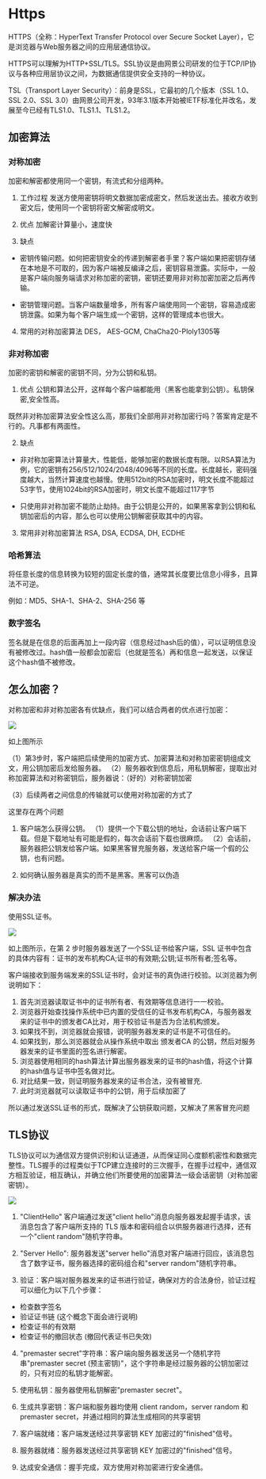 # Https
HTTPS（全称：HyperText Transfer Protocol over Secure Socket Layer），它是浏览器与Web服务器之间的应用层通信协议。

HTTPS可以理解为HTTP+SSL/TLS。SSL协议是由网景公司研发的位于TCP/IP协议与各种应用层协议之间，为数据通信提供安全支持的一种协议。

TSL（Transport Layer Security）：前身是SSL，它最初的几个版本（SSL 1.0、SSL 2.0、SSL 3.0）由网景公司开发，93年3.1版本开始被IETF标准化并改名，发展至今已经有TLS1.0、TLS1.1、TLS1.2。

## 加密算法
### 对称加密
加密和解密都使用同一个密钥，有流式和分组两种。

1. 工作过程
发送方使用密钥将明文数据加密成密文，然后发送出去。接收方收到密文后，使用同一个密钥将密文解密成明文。

2. 优点
加解密计算量小，速度快

3. 缺点
- 密钥传输问题。如何把密钥安全的传递到解密者手里？客户端如果把密钥存储在本地是不可取的，因为客户端被反编译之后，密钥容易泄露。实际中，一般是客户端向服务端请求对称加密的密钥，密钥还要用非对称加密加密之后再传输。

- 密钥管理问题。当客户端数量增多，所有客户端使用同一个密钥，容易造成密钥泄露。如果为每个客户端生成一个密钥，这样的管理成本也很大。

4. 常用的对称加密算法
DES， AES-GCM, ChaCha20-Ploly1305等

### 非对称加密
加密的密钥和解密的密钥不同，分为公钥和私钥。

1. 优点
公钥和算法公开，这样每个客户端都能用（黑客也能拿到公钥）。私钥保密,安全性高。

既然非对称加密算法安全性这么高，那我们全部用非对称加密行吗？答案肯定是不行的。凡事都有两面性。

2. 缺点
- 非对称加密算法计算量大，性能低，能够加密的数据长度有限。以RSA算法为例，它的密钥有256/512/1024/2048/4096等不同的长度。长度越长，密码强度越大，当然计算速度也越慢。使用512bit的RSA加密时，明文长度不能超过53字节，使用1024bit的RSA加密时，明文长度不能超过117字节

- 只使用非对称加密不能防止劫持。由于公钥是公开的，如果黑客拿到公钥和私钥加密后的内容，那么也可以使用公钥解密获取其中的内容。

3. 常用非对称加密算法
RSA, DSA, ECDSA, DH, ECDHE

### 哈希算法
将任意长度的信息转换为较短的固定长度的值，通常其长度要比信息小得多，且算法不可逆。

例如：MD5、SHA-1、SHA-2、SHA-256 等

### 数字签名
签名就是在信息的后面再加上一段内容（信息经过hash后的值），可以证明信息没有被修改过。hash值一般都会加密后（也就是签名）再和信息一起发送，以保证这个hash值不被修改。

## 怎么加密？
对称加密和非对称加密各有优缺点，我们可以结合两者的优点进行加密：

![](./images/https_intro_1.png)

如上图所示

（1）第3步时，客户端把后续使用的加密方式、加密算法和对称加密密钥组成文文，用公钥加密后发给服务器。
（2）服务器收到信息后，用私钥解密，提取出对称加密算法和对称密钥后，服务器说：（好的）对称密钥加密

（3）后续两者之间信息的传输就可以使用对称加密的方式了

这里存在两个问题
1. 客户端怎么获得公钥。
（1）提供一个下载公钥的地址，会话前让客户端下载。但是下载地址有可能是假的，每次会话前下载也很麻烦。
（2）会话前，服务器把公钥发给客户端。如果黑客冒充服务器，发送给客户端一个假的公钥，也有问题。

2. 如何确认服务器是真实的而不是黑客。黑客可以伪造

### 解决办法
使用SSL证书。

![](./images/https_intro_2.png)

如上图所示，在第 2 步时服务器发送了一个SSL证书给客户端，SSL 证书中包含的具体内容有：证书的发布机构CA;证书的有效期;公钥;证书所有者;签名等。

客户端接收到服务端发来的SSL证书时，会对证书的真伪进行校验。以浏览器为例说明如下：

1. 首先浏览器读取证书中的证书所有者、有效期等信息进行一一校验。
2. 浏览器开始查找操作系统中已内置的受信任的证书发布机构CA，与服务器发来的证书中的颁发者CA比对，用于校验证书是否为合法机构颁发。
3. 如果找不到，浏览器就会报错，说明服务器发来的证书是不可信任的。
4. 如果找到，那么浏览器就会从操作系统中取出 颁发者CA 的公钥，然后对服务器发来的证书里面的签名进行解密。
5. 浏览器使用相同的hash算法计算出服务器发来的证书的hash值，将这个计算的hash值与证书中签名做对比。
6. 对比结果一致，则证明服务器发来的证书合法，没有被冒充.
7. 此时浏览器就可以读取证书中的公钥，用于后续加密了

所以通过发送SSL证书的形式，既解决了公钥获取问题，又解决了黑客冒充问题


## TLS协议
TLS协议可以为通信双方提供识别和认证通道，从而保证同心度额机密性和数据完整性。TLS握手的过程类似于TCP建立连接时的三次握手，在握手过程中，通信双方相互验证，相互确认，并确立他们所要使用的加密算法一级会话密钥（对称加密密钥）。

![](./images/tls_handshake.png)

1. "ClientHello" 客户端通过发送"client hello"消息向服务器发起握手请求，该消息包含了客户端所支持的 TLS 版本和密码组合以供服务器进行选择，还有一个"client random"随机字符串。

2. "Server Hello": 服务器发送"server hello"消息对客户端进行回应，该消息包含了数字证书，服务器选择的密码组合和"server random"随机字符串。

3. 验证：客户端对服务器发来的证书进行验证，确保对方的合法身份，验证过程可以细化为以下几个步骤：
- 检查数字签名
- 验证证书链 (这个概念下面会进行说明)
- 检查证书的有效期
- 检查证书的撤回状态 (撤回代表证书已失效)

4. "premaster secret"字符串：客户端向服务器发送另一个随机字符串"premaster secret (预主密钥)"，这个字符串是经过服务器的公钥加密过的，只有对应的私钥才能解密。

5. 使用私钥：服务器使用私钥解密"premaster secret"。

6. 生成共享密钥：客户端和服务器均使用 client random，server random 和 premaster secret，并通过相同的算法生成相同的共享密钥 

7. 客户端就绪：客户端发送经过共享密钥 KEY 加密过的"finished"信号。

8. 服务器就绪：服务器发送经过共享密钥 KEY 加密过的"finished"信号。

9. 达成安全通信：握手完成，双方使用对称加密进行安全通信。